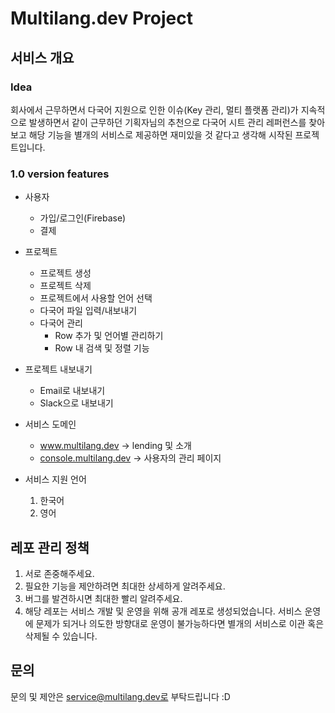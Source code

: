Multilang.dev Project
=============

## 서비스 개요

### Idea
회사에서 근무하면서 다국어 지원으로 인한 이슈(Key 관리, 멀티 플랫폼 관리)가 지속적으로 발생하면서 
같이 근무하던 기획자님의 추천으로 다국어 시트 관리 레퍼런스를 찾아보고 해당 기능을 별개의 서비스로 제공하면 재미있을 것 같다고 생각해 시작된 프로젝트입니다.

### 1.0 version features
* 사용자
  * 가입/로그인(Firebase)
  * 결제

* 프로젝트
  * 프로젝트 생성
  * 프로젝트 삭제
  * 프로젝트에서 사용할 언어 선택
  * 다국어 파일 입력/내보내기
  * 다국어 관리
    * Row 추가 및 언어별 관리하기
    * Row 내 검색 및 정렬 기능

* 프로젝트 내보내기
  * Email로 내보내기
  * Slack으로 내보내기
  
* 서비스 도메인
  * <a href="www.multilang.dev">www.multilang.dev</a> -> lending 및 소개
  * <a href="console.multilang.dev">console.multilang.dev</a> -> 사용자의 관리 페이지
  
* 서비스 지원 언어
  1. 한국어
  2. 영어
 
## 레포 관리 정책
1. 서로 존중해주세요.
2. 필요한 기능을 제안하려면 최대한 상세하게 알려주세요.
3. 버그를 발견하시면 최대한 빨리 알려주세요.
4. 해당 레포는 서비스 개발 및 운영을 위해 공개 레포로 생성되었습니다. 
  서비스 운영에 문제가 되거나 의도한 방향대로 운영이 불가능하다면 별개의 서비스로 이관 혹은 삭제될 수 있습니다.

## 문의
문의 및 제안은 service@multilang.dev로 부탁드립니다 :D
